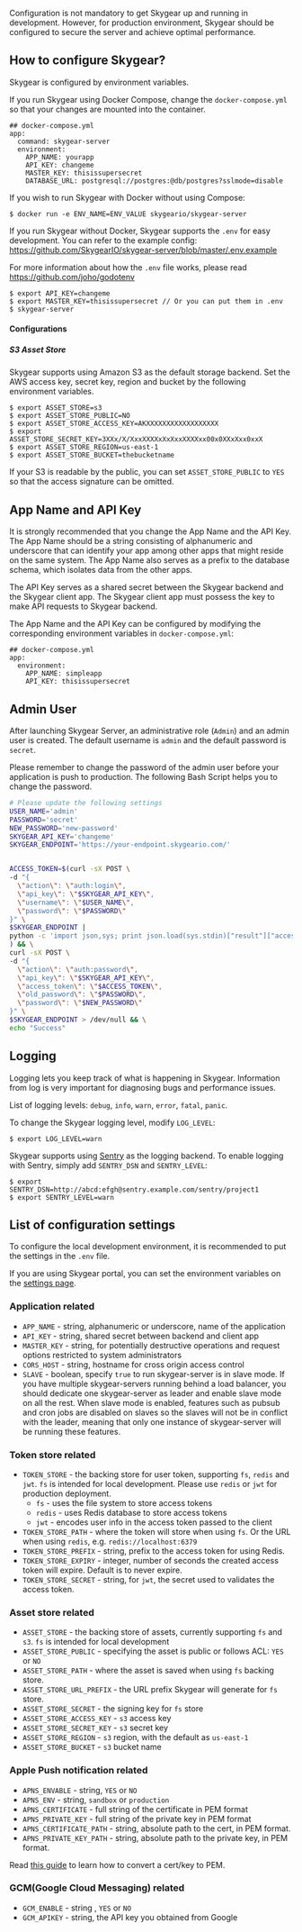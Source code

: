Configuration is not mandatory to get Skygear up and running in development. However, for production environment, Skygear should be configured to secure the server and achieve optimal performance.

<a name="configure"></a>
## How to configure Skygear?

Skygear is configured by environment variables.

If you run Skygear using Docker Compose, change the `docker-compose.yml`
so that your changes are mounted into the container.

```
## docker-compose.yml
app:
  command: skygear-server
  environment:
    APP_NAME: yourapp
    API_KEY: changeme
    MASTER_KEY: thisissupersecret
    DATABASE_URL: postgresql://postgres:@db/postgres?sslmode=disable
```

If you wish to run Skygear with Docker without using Compose:

```
$ docker run -e ENV_NAME=ENV_VALUE skygeario/skygear-server
```

If you run Skygear without Docker, Skygear supports the `.env` for easy
development. You can refer to the example config:
https://github.com/SkygearIO/skygear-server/blob/master/.env.example

For more information about how the `.env` file works, please read
https://github.com/joho/godotenv

```
$ export API_KEY=changeme
$ export MASTER_KEY=thisissupersecret // Or you can put them in .env
$ skygear-server
```

#### Configurations

##### S3 Asset Store

Skygear supports using Amazon S3 as the default storage backend.
Set the AWS access key, secret key, region and bucket by the following
environment variables.

```
$ export ASSET_STORE=s3
$ export ASSET_STORE_PUBLIC=NO
$ export ASSET_STORE_ACCESS_KEY=AKXXXXXXXXXXXXXXXXXX
$ export ASSET_STORE_SECRET_KEY=3XXx/X/XxxXXXXxXxXxxXXXXxx00x0XXxXxx0xxX
$ export ASSET_STORE_REGION=us-east-1
$ export ASSET_STORE_BUCKET=thebucketname
```

If your S3 is readable by the public, you can set `ASSET_STORE_PUBLIC` to `YES`
so that the access signature can be omitted.

<a name="name-and-key"></a>
## App Name and API Key

It is strongly recommended that you change the App Name and the API Key.
The App Name should be a string consisting of alphanumeric and underscore
that can identify your app among other apps that might reside on the same
system. The App Name also serves as a prefix to the database schema, which
isolates data from the other apps.

The API Key serves as a shared secret between the Skygear backend and the
Skygear client app. The Skygear client app must possess the key to make API
requests to Skygear backend.

The App Name and the API Key can be configured by modifying the corresponding
environment variables in `docker-compose.yml`:

```
## docker-compose.yml
app:
  environment:
    APP_NAME: simpleapp
    API_KEY: thisissupersecret
```

<a name="admin-user"></a>
## Admin User

After launching Skygear Server, an administrative role (`Admin`) and an
admin user is created. The default username is `admin` and the default
password is `secret`.

Please remember to change the password of the admin user before your
application is push to production. The following Bash Script helps you to
change the password.

```bash
# Please update the following settings
USER_NAME='admin'
PASSWORD='secret'
NEW_PASSWORD='new-password'
SKYGEAR_API_KEY='changeme'
SKYGEAR_ENDPOINT='https://your-endpoint.skygeario.com/'


ACCESS_TOKEN=$(curl -sX POST \
-d "{
  \"action\": \"auth:login\",
  \"api_key\": \"$SKYGEAR_API_KEY\",
  \"username\": \"$USER_NAME\",
  \"password\": \"$PASSWORD\"
}" \
$SKYGEAR_ENDPOINT |
python -c 'import json,sys; print json.load(sys.stdin)["result"]["access_token"]'
) && \
curl -sX POST \
-d "{
  \"action\": \"auth:password\",
  \"api_key\": \"$SKYGEAR_API_KEY\",
  \"access_token\": \"$ACCESS_TOKEN\",
  \"old_password\": \"$PASSWORD\",
  \"password\": \"$NEW_PASSWORD\"
}" \
$SKYGEAR_ENDPOINT > /dev/null && \
echo "Success"
```

<a name="logging"></a>
## Logging

Logging lets you keep track of what is happening in Skygear. Information
from log is very important for diagnosing bugs and performance issues.

List of logging levels: `debug`, `info`, `warn`, `error`, `fatal`, `panic`.

To change the Skygear logging level, modify `LOG_LEVEL`:

```
$ export LOG_LEVEL=warn
```

Skygear supports using [Sentry](https://getsentry.com/) as the logging backend.
To enable logging with Sentry, simply add `SENTRY_DSN` and `SENTRY_LEVEL`:

```
$ export SENTRY_DSN=http://abcd:efgh@sentry.example.com/sentry/project1
$ export SENTRY_LEVEL=warn
```

<a name="others"></a>
## List of configuration settings

To configure the local development environment, it is recommended to put the
settings in the `.env` file.

If you are using Skygear portal, you can set the environment variables on the
<a href="http://portal-staging.skygear.io/app/settings">settings page</a>.

### Application related
* `APP_NAME` - string, alphanumeric or underscore, name of the application
* `API_KEY` - string, shared secret between backend and client app
* `MASTER_KEY` - string, for potentially destructive operations and request
  options restricted to system administrators
* `CORS_HOST` - string, hostname for cross origin access control
* `SLAVE` - boolean, specify `true` to run skygear-server is in
  slave mode.  If you have
  multiple skygear-servers running behind a load balancer, you should
  dedicate one skygear-server as leader and enable slave mode on all the
  rest. When slave mode is enabled, features such as pubsub and cron jobs
  are disabled on slaves so the slaves will not be in conflict with the
  leader, meaning that only one instance of skygear-server will be
  running these features.

### Token store related
* `TOKEN_STORE` - the backing store for user token, supporting `fs`,
  `redis` and `jwt`. `fs` is intended for local development.
  Please use `redis` or `jwt` for production deployment.
  * `fs` - uses the file system to store access tokens
  * `redis` - uses Redis database to store access tokens
  * `jwt` - encodes user info in the access token passed to the client
* `TOKEN_STORE_PATH` - where the token will store when using `fs`. Or the
  URL when using `redis`, e.g. `redis://localhost:6379`
* `TOKEN_STORE_PREFIX` - string, prefix to the access token for using Redis.
* `TOKEN_STORE_EXPIRY` - integer, number of seconds the created access token
  will expire. Default is to never expire.
* `TOKEN_STORE_SECRET` - string, for `jwt`, the secret used to validates
  the access token.

### Asset store related
* `ASSET_STORE` - the backing store of assets, currently supporting `fs` and `s3`.
  `fs` is intended for local development
* `ASSET_STORE_PUBLIC` - specifying the asset is public or follows ACL: `YES` or
  `NO`
* `ASSET_STORE_PATH` - where the asset is saved when using `fs` backing store.
* `ASSET_STORE_URL_PREFIX` - the URL prefix Skygear will generate for `fs`
  store.
* `ASSET_STORE_SECRET` - the signing key for `fs` store
* `ASSET_STORE_ACCESS_KEY` - `s3` access key
* `ASSET_STORE_SECRET_KEY` - `s3` secret key
* `ASSET_STORE_REGION` - `s3` region, with the default as `us-east-1`
* `ASSET_STORE_BUCKET` - `s3` bucket name

### Apple Push notification related
* `APNS_ENVABLE` - string, `YES` or `NO`
* `APNS_ENV` - string, `sandbox` or `production`
* `APNS_CERTIFICATE` - full string of the certificate in PEM format
* `APNS_PRIVATE_KEY` - full string of the private key in PEM format
* `APNS_CERTIFICATE_PATH` - string, absolute path to the cert, in PEM format.
* `APNS_PRIVATE_KEY_PATH` - string, absolute path to the private key, in PEM format.

Read [this
guide](http://docs.moengage.com/docs/ios-push-notifications#making-a-pem-file)
to learn how to convert a cert/key to PEM.

### GCM(Google Cloud Messaging) related
* `GCM_ENABLE` - string , `YES` or `NO`
* `GCM_APIKEY` - string, the API key you obtained from Google
